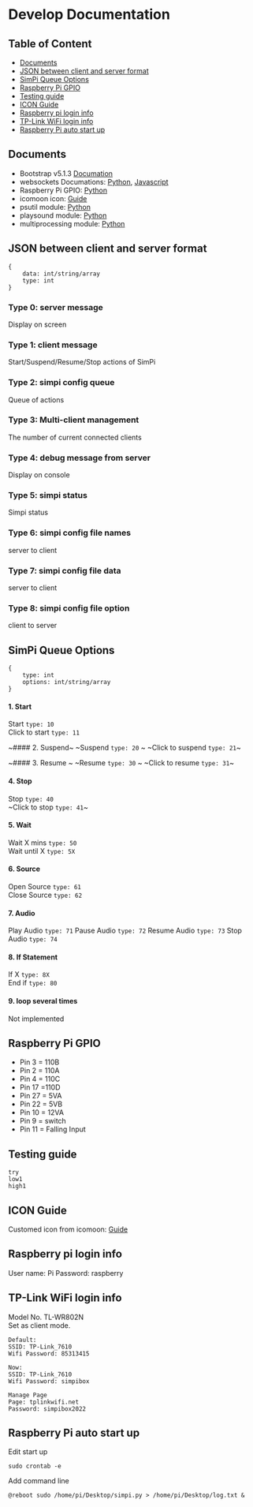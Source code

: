 # Develop Documentation

## Table of Content
- [Documents](#Documents)
- [JSON between client and server format](#json-between-client-and-server-format)
- [SimPi Queue Options](#simpi-queue-options)
- [Raspberry Pi GPIO](#raspberry-pi-gpio)
- [Testing guide](#testing-guide)
- [ICON Guide](#icon-guide)
- [Raspberry pi login info](#raspberry-pi-login-info)
- [TP-Link WiFi login info](#tp-link-wifi-login-info)
- [Raspberry Pi auto start up](#raspberry-pi-auto-start-up)

## Documents
 - Bootstrap v5.1.3 [Documation](https://getbootstrap.com/docs/5.1/getting-started/introduction/)
 - websockets Documations: [Python](https://websockets.readthedocs.io/en/stable/index.html), [Javascript](https://javascript.info/websocket)
 - Raspberry Pi GPIO: [Python]( https://sourceforge.net/p/raspberry-gpio-python/wiki/browse_pages/)
 - icomoon icon: [Guide](https://icomoon.io/app/#/select)
 - psutil module: [Python](https://psutil.readthedocs.io/en/latest/)
 - playsound module: [Python](https://github.com/TaylorSMarks/playsound)
 - multiprocessing module: [Python](https://docs.python.org/3/library/multiprocessing.html)

## JSON between client and server format
```
{
    data: int/string/array
    type: int
}
```
### Type 0: server message
Display on screen

### Type 1: client message
Start/Suspend/Resume/Stop actions of SimPi

### Type 2: simpi config queue
Queue of actions 

### Type 3: Multi-client management
The number of current connected clients

### Type 4: debug message from server
Display on console

### Type 5: simpi status
Simpi status

### Type 6: simpi config file names
server to client

### Type 7: simpi config file data
server to client

### Type 8: simpi config file option
client to server


## SimPi Queue Options
```
{
    type: int
    options: int/string/array
}
```
#### 1. Start
Start `type: 10` \
Click to start `type: 11`

~#### 2. Suspend~
~Suspend `type: 20` \~
~Click to suspend `type: 21`~

~#### 3. Resume ~
~Resume `type: 30` \~
~Click to resume `type: 31`~

#### 4. Stop
Stop `type: 40` \
~Click to stop `type: 41`~

#### 5. Wait
Wait X mins `type: 50` \
Wait until X `type: 5X`

#### 6. Source
Open Source `type: 61` \
Close Source `type: 62`

#### 7. Audio
Play Audio `type: 71`
Pause Audio `type: 72`
Resume Audio `type: 73`
Stop Audio `type: 74`

#### 8. If Statement
If X `type: 8X` \
End if `type: 80`

#### 9. loop several times
Not implemented

## Raspberry Pi GPIO
- Pin 3 = 110B
- Pin 2 = 110A
- Pin 4 = 110C
- Pin 17 =110D
- Pin 27 = 5VA
- Pin 22 = 5VB
- Pin 10 = 12VA
- Pin 9 = switch
- Pin 11 = Falling Input

## Testing guide
```
try
low1
high1
```

## ICON Guide
Customed icon from icomoon: [Guide](https://icomoon.io/app/#/select)

## Raspberry pi login info
User name: Pi
Password: raspberry

## TP-Link WiFi login info
Model No. TL-WR802N \
Set as client mode.
```
Default:
SSID: TP-Link_7610
Wifi Password: 85313415

Now:
SSID: TP-Link_7610
Wifi Password: simpibox

Manage Page
Page: tplinkwifi.net
Password: simpibox2022
```

## Raspberry Pi auto start up
Edit start up
```
sudo crontab -e
```

Add command line
```
@reboot sudo /home/pi/Desktop/simpi.py > /home/pi/Desktop/log.txt &
```